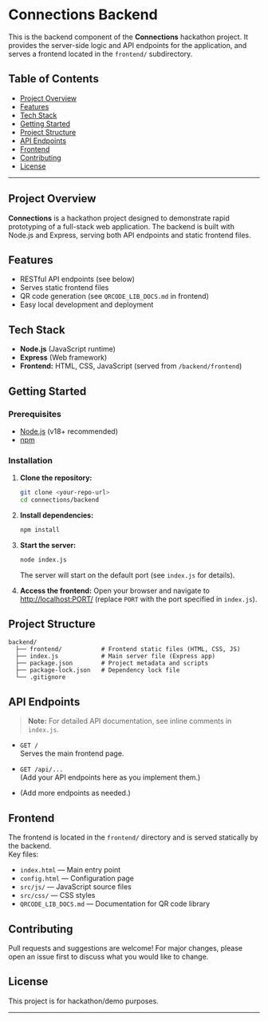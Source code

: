 # Connections Backend

This is the backend component of the **Connections** hackathon project. It provides the server-side logic and API endpoints for the application, and serves a frontend located in the `frontend/` subdirectory.

## Table of Contents

- [Project Overview](#project-overview)
- [Features](#features)
- [Tech Stack](#tech-stack)
- [Getting Started](#getting-started)
- [Project Structure](#project-structure)
- [API Endpoints](#api-endpoints)
- [Frontend](#frontend)
- [Contributing](#contributing)
- [License](#license)

---

## Project Overview

**Connections** is a hackathon project designed to demonstrate rapid prototyping of a full-stack web application. The backend is built with Node.js and Express, serving both API endpoints and static frontend files.

## Features

- RESTful API endpoints (see below)
- Serves static frontend files
- QR code generation (see `QRCODE_LIB_DOCS.md` in frontend)
- Easy local development and deployment

## Tech Stack

- **Node.js** (JavaScript runtime)
- **Express** (Web framework)
- **Frontend:** HTML, CSS, JavaScript (served from `/backend/frontend`)

## Getting Started

### Prerequisites

- [Node.js](https://nodejs.org/) (v18+ recommended)
- [npm](https://www.npmjs.com/)

### Installation

1. **Clone the repository:**
   ```bash
   git clone <your-repo-url>
   cd connections/backend
   ```

2. **Install dependencies:**
   ```bash
   npm install
   ```

3. **Start the server:**
   ```bash
   node index.js
   ```
   The server will start on the default port (see `index.js` for details).

4. **Access the frontend:**
   Open your browser and navigate to [http://localhost:PORT/](http://localhost:PORT/) (replace `PORT` with the port specified in `index.js`).

## Project Structure

```
backend/
  ├── frontend/           # Frontend static files (HTML, CSS, JS)
  ├── index.js            # Main server file (Express app)
  ├── package.json        # Project metadata and scripts
  ├── package-lock.json   # Dependency lock file
  └── .gitignore
```

## API Endpoints

> **Note:** For detailed API documentation, see inline comments in `index.js`.

- `GET /`  
  Serves the main frontend page.

- `GET /api/...`  
  (Add your API endpoints here as you implement them.)

- (Add more endpoints as needed.)

## Frontend

The frontend is located in the `frontend/` directory and is served statically by the backend.  
Key files:
- `index.html` — Main entry point
- `config.html` — Configuration page
- `src/js/` — JavaScript source files
- `src/css/` — CSS styles
- `QRCODE_LIB_DOCS.md` — Documentation for QR code library

## Contributing

Pull requests and suggestions are welcome! For major changes, please open an issue first to discuss what you would like to change.

## License

This project is for hackathon/demo purposes.

---